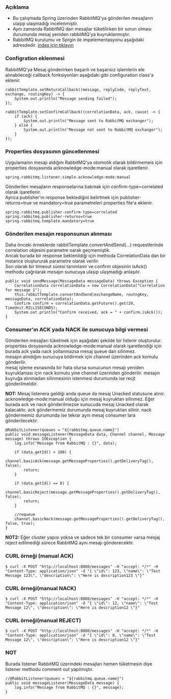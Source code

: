 ### Açıklama 
- Bu çalışmada Spring üzerinden RabbitMQ'ya gönderilen mesajların ulaşıp ulaşmadığı incelenmiştir.
- Aynı zamanda RabbitMQ dan mesajlar tüketilirken bir sorun olması durumunda mesaj yeniden rabbitMQ'ya kuyruklanmıştır.
- RabbitMQ kurulumu ve Sprgin ile impelementasyonu aşağıdaki adresdedir. 
[index için tıklayın](../1-spring-rabbit-mq-example/README.md)


### Configration eklenmesi
RabbitMQ'ya Mesaj gönderirken  başarılı ve başarısız işlemlerin ele alınabileceği callback fonksiyonları aşağıdaki gibi configuration class'a eklenir.

```
rabbitTemplate.setReturnCallback((message, replyCode, replyText, exchange, routingKey) -> {
    System.out.println("Message sending failed");
});

rabbitTemplate.setConfirmCallback((correlationData, ack, cause) -> {
    if (ack) {
        System.out.println("Message sent to RabbitMQ exchanger");
    } else {
        System.out.println("Message not sent to RabbitMQ exchanger");
    }
});
```

### Properties dosyasının güncellenmesi
Uygulamanın mesajı aldığını RabbitMQ'ya otomotik olarak bildirmemeis için properties dosyasında acknowledge-mode:manual olarak işaretlenir.
```
spring.rabbitmq.listener.simple.acknowledge-mode:manual
```

Gönderilen mesajların responselarına bakmak için confirm-type=correlated olarak işaretlenir. <br/>
Ayrıca publisher'ın response beklediğini belirtmek için publisher-returns=true ve mandatory=true parametreleri properties file'a eklenir.
```
spring.rabbitmq.publisher-confirm-type=correlated
spring.rabbitmq.publisher-returns=true
spring.rabbitmq.template.mandatory=true
```

### Gönderilen mesajın responsunun alınması
Daha önceki örneklerde rabbitTemplate.convertAndSend(...) requestlerinde correlation objesini parametre oarak geçmemiştik. <br/>
Ancak burada bir response beklenildiği için methoda CorrelationData dan bir instance oluştururak parametre olarak verilir. <br/>
Son olarak bir timeout süresi tanımlanır ve confirm objesinin isAck() methodu çağrılarak mesajın sunucuya ulaşıp ulaşmadığı anlaşılır.

```
public void sendMessage(MessageData messageData) throws Exception {
    CorrelationData correlationData = new CorrelationData("Correlation for message 1");
    this.rabbitTemplate.convertAndSend(exchangeName, routngKey, messageData, correlationData);
    Confirm confirm = correlationData.getFuture().get(20, TimeUnit.MILLISECONDS);
    System.out.println("Confirm received, ack = " + confirm.isAck());
}
```

### Consumer'ın ACK yada NACK ile sunucuya bilgi vermesi
Gönderilen mesajları tüketmek için aşağıdaki şekilde bir listenir oluşturulur. <br/>
properties dosyasında acknowledge-mode:manual olarak işaretlendiği için burada ack yada nack yollanmazsa mesaj queue dan silinmez. <br/>
mesajın alındığını sunucuya bildirmek için channel üzerinden ack komutu gönderilir. <br/>
mesaj işleme esnasında bir hata olursa sunucunun mesajı yeniden kuyruklaması için nack komutu yine channel üzerinden gönderilir.
mesajın kuyruğa alınmadan silinmesinin istenmesi durumunda ise recjt gönderilmeldiir. 

**NOT:** Mesaj listenera geldiği anda queue da mesaj Unacked statusune alınır. acknowledge-mode:manual olduğu için mesaj kuyruktan silinmez.
Eğer burada ack ve nack gönderilmezse sunucuda mesaj Unacked olarak kalacaktır. 
ack göndermemiz durumunda mesaj kuyruktan silinir. nack göndermemiz durumunda ise tekrar aynı mesaj consumer lara gönderilecektir.

```
@RabbitListener(queues = "${rabbitmq.queue.name}")
public void messageListener(MessageData data, Channel channel, Message message) throws IOException {
    log.info("Message from RabbitMQ : {}", data);

    if (data.getId() > 100) {
        channel.basicAck(message.getMessageProperties().getDeliveryTag(), false);
        return;
    }

    if (data.getId() == 0) {
        channel.basicReject(message.getMessageProperties().getDeliveryTag(), false);
        return;
    }

    //requeue
    channel.basicNack(message.getMessageProperties().getDeliveryTag(), false, true);
}
```

**NOT2:** Eğer cluster yapısı yoksa ve sadece tek bir consumer varsa mesjaj reject edilmediği sürece RabbitMQ aynı mesajı gönderecektir.


### CURL örneği (manual ACK)
 ```
$ curl -X POST "http://localhost:8080/messages" -H "accept: */*" -H "Content-Type: application/json" -d "{ \"id\": 123, \"name\": \"Test Message 123\", \"description\": \"Here is description123 \"}"
```
 
### CURL örneği(manual NACK)
 ```
$ curl -X POST "http://localhost:8080/messages" -H "accept: */*" -H "Content-Type: application/json" -d "{ \"id\": 12, \"name\": \"Test Message 12\", \"description\": \"Here is description12 \"}"
```
 
### CURL örneği(manual REJECT)
 ```
$ curl -X POST "http://localhost:8080/messages" -H "accept: */*" -H "Content-Type: application/json" -d "{ \"id\": 0, \"name\": \"Test Message 12\", \"description\": \"Here is description12 \"}"
```
 
### NOT
Burada listener RabbitMQ üzerindeki mesajları hemen tüketmesin diye listener methodu comment out yapılmıştır.
```
//@RabbitListener(queues = "${rabbitmq.queue.name}")
public void messageListener(MessageData message) {
    log.info("Message from RabbitMQ : {}", message);
}
```


